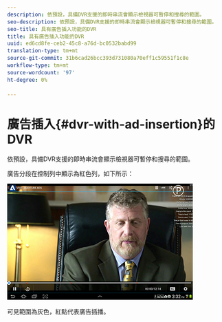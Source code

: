 ```yaml
---
description: 依預設，具備DVR支援的即時串流會顯示檢視器可暫停和搜尋的範圍。
seo-description: 依預設，具備DVR支援的即時串流會顯示檢視器可暫停和搜尋的範圍。
seo-title: 具有廣告插入功能的DVR
title: 具有廣告插入功能的DVR
uuid: ed6cd8fe-ceb2-45c8-a76d-bc0532babd99
translation-type: tm+mt
source-git-commit: 31b6cad26bcc393d731080a70eff1c59551f1c8e
workflow-type: tm+mt
source-wordcount: '97'
ht-degree: 0%

---
```



# 廣告插入{#dvr-with-ad-insertion}的DVR

依預設，具備DVR支援的即時串流會顯示檢視器可暫停和搜尋的範圍。

廣告分段在控制列中顯示為紅色列，如下所示：

<!--<a id="fig_720DD22D2318485EAB4BEA55C30D5ECF"></a>-->

![](assets/dvr-with-ads.jpg)

可見範圍為灰色，紅點代表廣告插播。
